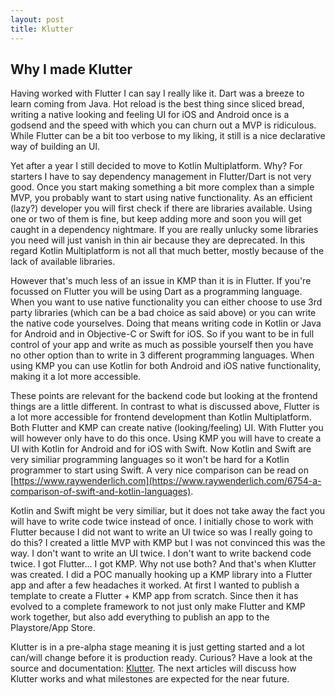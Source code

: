 ```yaml
---  
layout: post  
title: Klutter
---  
```


## Why I made Klutter
Having worked with Flutter I can say I really like it. Dart was a breeze to learn coming from Java.
Hot reload is the best thing since sliced bread, writing a native looking and feeling UI for iOS and
Android once is a godsend and the speed with which you can churn out a MVP is ridiculous. While
Flutter can be a bit too verbose to my liking, it still is a nice declarative way of building an UI.

Yet after a year I still decided to move to Kotlin Multiplatform. Why? For starters I have to say
dependency management in Flutter/Dart is not very good. Once you start making something a bit more complex
than a simple MVP, you probably want to start using native functionality. As an efficient
(lazy?) developer you will first check if there are libraries available. Using one or two of them is fine,
but keep adding more and soon you will get caught in a dependency nightmare. If you are really unlucky
some libraries you need will just vanish in thin air because they are deprecated. In this regard
Kotlin Multiplatform is not all that much better, mostly because of the lack of available
libraries.

However that's much less of an issue in KMP than it is in Flutter. If you're focussed on
Flutter you will be using Dart as a programming language. When you want to use native functionality you
can either choose to use 3rd party libraries (which can be a bad choice as said above) or you can write
the native code yourselves. Doing that means writing code in Kotlin or Java for Android and in Objective-C
or Swift for iOS. So if you want to be in full control of your app and write as much as possible yourself
then you have no other option than to write in 3 different programming languages. When using KMP you can
use Kotlin for both Android and iOS native functionality, making it a lot more accessible.

These points are relevant for the backend code but looking at the frontend things are a little different.
In contrast to what is discussed above, Flutter is a lot more accessible for frontend development than
Kotlin Multiplatform. Both Flutter and KMP can create native (looking/feeling) UI. With Flutter
you will however only have to do this once. Using KMP you will have to create a UI with Kotlin for Android
and for iOS with Swift. Now Kotlin and Swift are very similiar programming languages so it won't be hard
for a Kotlin programmer to start using Swift. A very nice comparison can be read on
[https://www.raywenderlich.com](https://www.raywenderlich.com/6754-a-comparison-of-swift-and-kotlin-languages).

Kotlin and Swift might be very similiar, but it does not take away the fact you will have to write code
twice instead of once. I initially chose to work with Flutter because I did not want to write an UI twice
so was I really going to do this? I created a little MVP with KMP but I was not convinced this was the way.
I don't want to write an UI twice. I don't want to write backend code twice. I got Flutter... I got KMP. Why
not use both? And that's when Klutter was created. I did a POC manually hooking up a KMP library into a
Flutter app and after a few headaches it worked. At first I wanted to publish a template to create
a Flutter + KMP app from scratch. Since then it has evolved to a complete framework to not just only
make Flutter and KMP work together, but also add everything to publish an app to the Playstore/App Store.

Klutter is in a pre-alpha stage meaning it is just getting started and a lot can/will change before
it is production ready. Curious? Have a look at the source and documentation:
[Klutter](https://github.com/buijs-dev/klutter). The next articles will discuss how Klutter works
and what milestones are expected for the near future.
